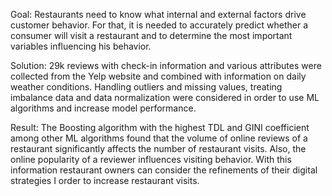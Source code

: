 Goal: Restaurants need to know what internal and external factors drive customer behavior. For that, it is needed to accurately predict whether a consumer will visit a restaurant and to determine the most important variables influencing his behavior.

Solution: 29k reviews with check-in information and various attributes were collected from the Yelp website and combined with information on daily weather conditions. Handling outliers and missing values, treating imbalance data and data normalization were considered in order to use ML algorithms and increase model performance.

Result: The Boosting algorithm with the highest TDL and GINI coefficient among other ML algorithms found that the volume of online reviews of a restaurant significantly affects the number of restaurant visits. Also, the online popularity of a reviewer influences visiting behavior. With this information restaurant owners can consider the refinements of their digital strategies I order to increase restaurant visits.
